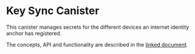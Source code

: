 # Key Sync Canister

This canister manages secrets for the different devices an internet identity anchor has registered.

The concepts, API and functionality are described in the [linked document](https://docs.google.com/document/d/1dUvzQBKNM9COXPXw-mWnmXQOhwSdrSA2QRuefnYCnaU/edit).
